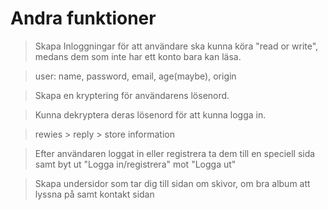 # Andra funktioner
> Skapa Inloggningar för att användare ska kunna köra "read or write", medans dem som inte har ett konto bara kan läsa.

> user: name, password, email, age(maybe), origin

> Skapa en kryptering för användarens lösenord. 

> Kunna dekryptera deras lösenord för att kunna logga in.

> rewies > reply > store information

> Efter användaren loggat in eller registrera ta dem till en speciell sida samt byt ut "Logga in/registrera" mot "Logga ut"

> Skapa undersidor som tar dig till sidan om skivor, om bra album att lyssna på samt kontakt sidan

> 